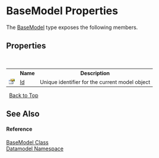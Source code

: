 # BaseModel Properties
 

The <a href="4dd8c2e5-2def-208c-c36a-25c6577b34e3">BaseModel</a> type exposes the following members.


## Properties
&nbsp;<table><tr><th></th><th>Name</th><th>Description</th></tr><tr><td>![Public property](media/pubproperty.gif "Public property")</td><td><a href="21e16472-3244-ca38-97fa-5b47c8d1c025">Id</a></td><td>
Unique identifier for the current model object</td></tr></table>&nbsp;
<a href="#basemodel-properties">Back to Top</a>

## See Also


#### Reference
<a href="4dd8c2e5-2def-208c-c36a-25c6577b34e3">BaseModel Class</a><br /><a href="a489f29d-64b3-9193-8c03-5c66a32a78aa">Datamodel Namespace</a><br />